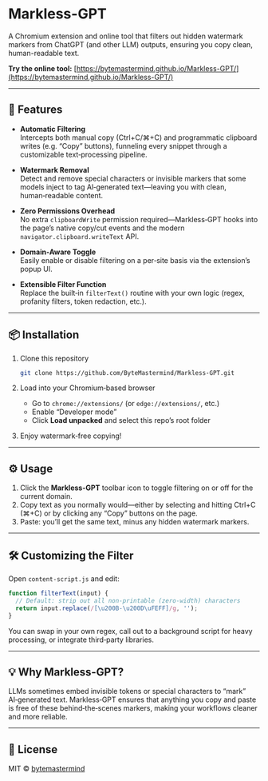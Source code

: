# Markless-GPT

A Chromium extension and online tool that filters out hidden watermark markers from ChatGPT (and other LLM) outputs, ensuring you copy clean, human-readable text.

**Try the online tool:** [https://bytemastermind.github.io/Markless-GPT/](https://bytemastermind.github.io/Markless-GPT/)

---

## 🚀 Features

- **Automatic Filtering**  
  Intercepts both manual copy (Ctrl+C/⌘+C) and programmatic clipboard writes (e.g. “Copy” buttons), funneling every snippet through a customizable text‑processing pipeline.

- **Watermark Removal**  
  Detect and remove special characters or invisible markers that some models inject to tag AI‑generated text—leaving you with clean, human‑readable content.

- **Zero Permissions Overhead**  
  No extra `clipboardWrite` permission required—Markless‑GPT hooks into the page’s native copy/cut events and the modern `navigator.clipboard.writeText` API.

- **Domain‑Aware Toggle**  
  Easily enable or disable filtering on a per‑site basis via the extension’s popup UI.

- **Extensible Filter Function**  
  Replace the built‑in `filterText()` routine with your own logic (regex, profanity filters, token redaction, etc.).

---

## 📦 Installation

1. Clone this repository  
   ```bash
   git clone https://github.com/ByteMastermind/Markless-GPT.git
   ```

2. Load into your Chromium‑based browser  
   - Go to `chrome://extensions/` (or `edge://extensions/`, etc.)  
   - Enable “Developer mode”  
   - Click **Load unpacked** and select this repo’s root folder

3. Enjoy watermark‑free copying!

---

## ⚙️ Usage

1. Click the **Markless-GPT** toolbar icon to toggle filtering on or off for the current domain.  
2. Copy text as you normally would—either by selecting and hitting Ctrl+C (⌘+C) or by clicking any “Copy” buttons on the page.  
3. Paste: you’ll get the same text, minus any hidden watermark markers.

---

## 🛠️ Customizing the Filter

Open `content-script.js` and edit:
```js
function filterText(input) {
  // Default: strip out all non‑printable (zero‑width) characters
  return input.replace(/[\u200B-\u200D\uFEFF]/g, '');
}
```
You can swap in your own regex, call out to a background script for heavy processing, or integrate third‑party libraries.

---

## 💡 Why Markless-GPT?

LLMs sometimes embed invisible tokens or special characters to “mark” AI‑generated text. Markless‑GPT ensures that anything you copy and paste is free of these behind‑the‑scenes markers, making your workflows cleaner and more reliable.

---

## 📄 License

MIT © [bytemastermind](https://github.com/ByteMastermind)


